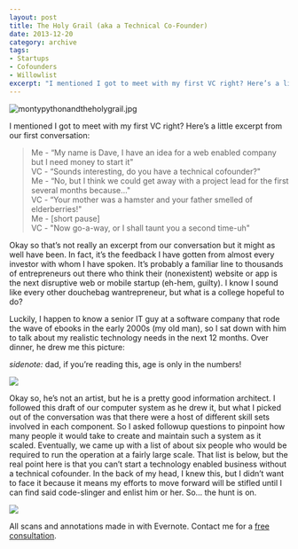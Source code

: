 ```yaml
---
layout: post
title: The Holy Grail (aka a Technical Co-Founder)
date: 2013-12-20
category: archive
tags:
- Startups
- Cofounders
- Willowlist
excerpt: "I mentioned I got to meet with my first VC right? Here’s a little excerpt from our first conversation: Me - “My name is Dave, I have an idea for a web enabled company but I need money to start it..."
---
```


![montypythonandtheholygrail.jpg](http://postachio-images.s3-website-us-east-1.amazonaws.com/5ea097749a59260deab4d641abb3d3b2.jpg)

I mentioned I got to meet with my first VC right? Here’s a little excerpt from our first conversation:

> Me - “My name is Dave, I have an idea for a web enabled company but I need money to start it"  
VC - “Sounds interesting, do you have a technical cofounder?"  
Me - “No, but I think we could get away with a project lead for the first several months because..."  
VC - “Your mother was a hamster and your father smelled of elderberries!"  
Me - [short pause]  
VC - "Now go-a-way, or I shall taunt you a second time-uh"

Okay so that’s not really an excerpt from our conversation but it might as well have been. In fact, it’s the feedback I have gotten from almost every investor with whom I have spoken. It’s probably a familiar line to thousands of entrepreneurs out there who think their (nonexistent) website or app is the next disruptive web or mobile startup (eh-hem, guilty). I know I sound like every other douchebag wantrepreneur, but what is a college hopeful to do?

Luckily, I happen to know a senior IT guy at a software company that rode the wave of ebooks in the early 2000s (my old man), so I sat down with him to talk about my realistic technology needs in the next 12 months. Over dinner, he drew me this picture:

_sidenote:_ dad, if you’re reading this, age is only in the numbers!

![](http://postachio-images.s3-website-us-east-1.amazonaws.com/0a5f1c16adeaee640e2ad6be3a511caa.jpg)

Okay so, he’s not an artist, but he is a pretty good information architect. I followed this draft of our computer system as he drew it, but what I picked out of the conversation was that there were a host of different skill sets involved in each component. So I asked followup questions to pinpoint how many people it would take to create and maintain such a system as it scaled. Eventually, we came up with a list of about six people who would be required to run the operation at a fairly large scale. That list is below, but the real point here is that you can’t start a technology enabled business without a technical cofounder. In the back of my head, I knew this, but I didn’t want to face it because it means my efforts to move forward will be stifled until I can find said code-slinger and enlist him or her.
So… the hunt is on.

![](http://postachio-images.s3-website-us-east-1.amazonaws.com/ae903c147a3a8a3d006d2a621cbb77fd.jpg)

All scans and annotations made in with Evernote. Contact me for a [free consultation](mailto:dave@godownwind.co).

